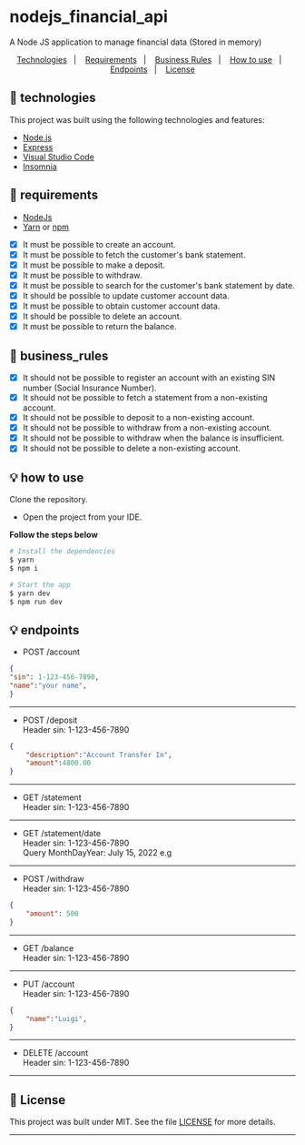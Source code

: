 # nodejs_financial_api
A Node JS application to manage financial data (Stored in memory)

<p align="center">
  <a href="#-technologies">Technologies</a>&nbsp;&nbsp;&nbsp;|&nbsp;&nbsp;&nbsp;
  <a href="#-requirements">Requirements</a>&nbsp;&nbsp;&nbsp;|&nbsp;&nbsp;&nbsp;
  <a href="#-business_rules">Business Rules</a>&nbsp;&nbsp;&nbsp;|&nbsp;&nbsp;&nbsp;
  <a href="#-how-to-use">How to use</a>&nbsp;&nbsp;&nbsp;|&nbsp;&nbsp;&nbsp;
  <a href="#-endpoints">Endpoints</a>&nbsp;&nbsp;&nbsp;|&nbsp;&nbsp;&nbsp;
  <a href="#-license">License</a>
</p>

## 🧪 technologies

This project was built using the following technologies and features:

- [Node.js](https://nodejs.org/en/)
- [Express](http://expressjs.com/)
- [Visual Studio Code](https://code.visualstudio.com/)
- [Insomnia](https://insomnia.rest/)

## 🧪 requirements

* [NodeJs](https://nodejs.org/en/)
* [Yarn](https://classic.yarnpkg.com/) or [npm](https://www.npmjs.com/package/npm)

- [x] It must be possible to create an account.
- [x] It must be possible to fetch the customer's bank statement.
- [x] It must be possible to make a deposit.
- [x] It must be possible to withdraw.
- [x] It must be possible to search for the customer's bank statement by date.
- [x] It should be possible to update customer account data.
- [x] It must be possible to obtain customer account data.
- [x] It should be possible to delete an account.
- [x] It must be possible to return the balance.

## 🧪 business_rules

- [x] It should not be possible to register an account with an existing SIN number (Social Insurance Number).
- [x] It should not be possible to fetch a statement from a non-existing account.
- [x] It should not be possible to deposit to a non-existing account.
- [x] It should not be possible to withdraw from a non-existing account.
- [x] It should not be possible to withdraw when the balance is insufficient.
- [x] It should not be possible to delete a non-existing account.

## 💡 how to use

 Clone the repository.
- Open the project from your IDE.

**Follow the steps below**

```bash
# Install the dependencies
$ yarn
$ npm i

# Start the app
$ yarn dev
$ npm run dev
```

## 💡 endpoints

- POST /account  </br>
```json
{
"sin": 1-123-456-7890, 
"name":"your name",
}
```
-----
- POST /deposit </br>
Header sin: 1-123-456-7890
```json
{
	"description":"Account Transfer In",
	"amount":4800.00
}
```
-----
- GET /statement </br>
Header sin: 1-123-456-7890
-----
- GET /statement/date </br>
Header sin: 1-123-456-7890 </br>
Query  MonthDayYear: July 15, 2022 e.g

-----
- POST /withdraw </br>
Header sin: 1-123-456-7890
```json
{
	"amount": 500
}
```
-----
- GET /balance</br>
Header sin: 1-123-456-7890
-----
- PUT /account</br>
Header sin: 1-123-456-7890
```json
{
	"name":"Luigi",
}
```
-----

- DELETE /account</br>
Header sin: 1-123-456-7890
-----
## 📄 License

This project was built under MIT. See the file [LICENSE](LICENSE) for more details.

---


